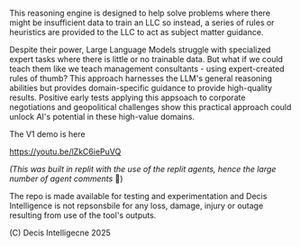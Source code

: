 This reasoning engine is designed to help solve problems where there might be insufficient data to train an LLC so instead, a series of rules or heuristics are provided to the LLC to act as subject matter guidance. 

Despite their power, Large Language Models struggle with specialized expert tasks where there is little or no trainable data. But what if we could teach them like we teach management consultants - using expert-created rules of thumb? This approach harnesses the LLM's general reasoning abilities but provides domain-specific guidance to provide high-quality results. Positive early tests applying this appsoach to corporate negotiations and geopolitical challenges show this practical approach could unlock AI's potential in these high-value domains.

The V1 demo is here

https://youtu.be/lZkC6iePuVQ

*(This was built in replit with the use of the replit agents, hence the large number of agent comments* 😬)

The repo is made available for testing and experimentation and Decis Intelligence is not repsonsbile for any loss, damage, injury or outage resulting from use of the tool's outputs.

(C) Decis Intelligecne 2025
